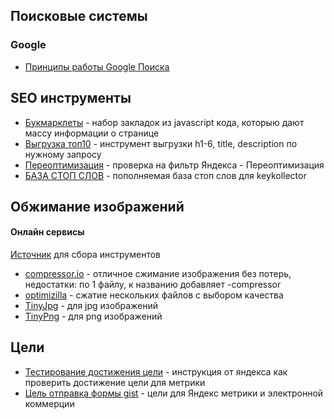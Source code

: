 ## Поисковые системы
### Google
* [Принципы работы Google Поиска](https://www.google.com/search/howsearchworks/)
## SEO инструменты
* [Букмарклеты](https://arsenkin.ru/tools/bookmarklet/) - набор закладок из javascript кода, которыю дают массу информации о странице
* [Выгрузка топ10](https://arsenkin.ru/tools/check-h/) - инструмент выгрузки h1-6, title, description по нужному запросу
* [Переоптимизация](https://arsenkin.ru/tools/filter/) - проверка на фильтр Яндекса - Переоптимизация
* [БАЗА СТОП СЛОВ](https://docs.google.com/spreadsheets/d/1H1b3bpMbFaQ3Hqbh64-ouKJDfL-_1MtJua_VejqOUtw/edit#gid=1175308557) - пополняемая база стоп слов для keykollector
## Обжимание изображений
#### Онлайн сервисы
[Источник](https://habrahabr.ru/company/hosting-cafe/blog/325262/) для сбора инструментов
* [compressor.io](https://compressor.io/compress) - отличное сжимание изображения без потерь, недостатки: по 1 файлу, к названию добавляет -compressor
* [optimizilla](http://optimizilla.com/) - сжатие нескольких файлов с выбором качества
* [TinyJpg](https://tinyjpg.com/) - для jpg изображений
* [TinyPng](https://tinypng.com/) - для png изображений
## Цели
* [Тестирование достижения цели](https://yandex.ru/support/metrika/reports/add-goals.html#check-goal) - инструкция от яндекса как проверить достижение цели для метрики
* [Цель отправка формы gist](https://gist.github.com/seotut/5bee8c6b381724417285d63eb765a02e) - цели для Яндекс метрики и электронной коммерции
